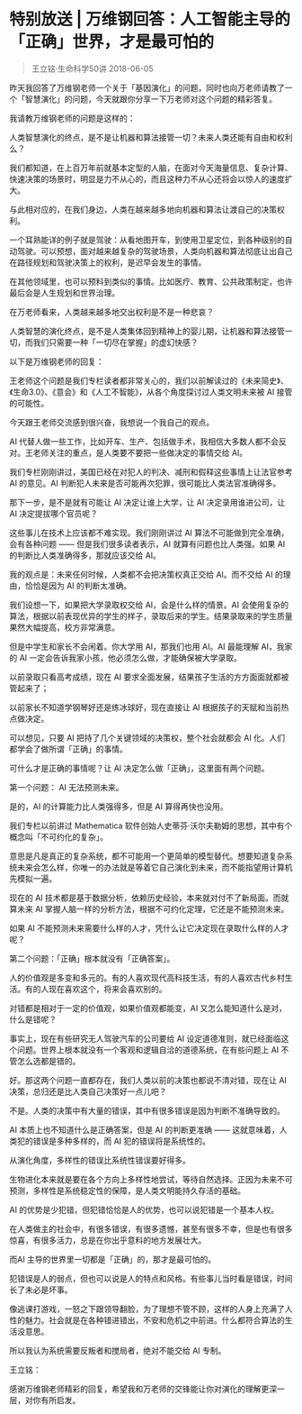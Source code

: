 # 特别放送 | 万维钢回答：人工智能主导的「正确」世界，才是最可怕的
> 王立铭·生命科学50讲
2018-06-05

昨天我回答了万维钢老师一个关于「基因演化」的问题，同时也向万老师请教了一个「智慧演化」的问题，今天就跟你分享一下万老师对这个问题的精彩答复。

我请教万维钢老师的问题是这样的：

人类智慧演化的终点，是不是让机器和算法接管一切？未来人类还能有自由和权利么？

我们都知道，在上百万年前就基本定型的人脑，在面对今天海量信息、复杂计算、快速决策的场景时，明显是力不从心的，而且这种力不从心还将会以惊人的速度扩大。

与此相对应的，在我们身边，人类在越来越多地向机器和算法让渡自己的决策权利。

一个耳熟能详的例子就是驾驶：从看地图开车，到使用卫星定位，到各种级别的自动驾驶。可以预想，面对越来越复杂的驾驶场景，人类向机器和算法彻底让出自己在路径规划和驾驶决策上的权利，是迟早会发生的事情。

在其他领域里，也可以预料到类似的事情。比如医疗、教育、公共政策制定，也许最后会是人生规划和世界治理。

在万老师看来，人类越来越多地交出权利是不是一种悲哀？

人类智慧的演化终点，是不是人类集体回到精神上的婴儿期，让机器和算法接管一切，而我们只需要一种「一切尽在掌握」的虚幻快感？

以下是万维钢老师的回复：

王老师这个问题是我们专栏读者都非常关心的，我们以前解读过的《未来简史》、《生命3.0》、《意会》和《人工不智能》，从各个角度探讨过人类文明未来被 AI 接管的可能性。

今天跟王老师交流感到很兴奋，我想说一个我自己的观点。

AI 代替人做一些工作，比如开车、生产、包括做手术，我相信大多数人都不会反对。王老师关注的重点，是人类要不要把一些做决定的事情交给 AI。

我们专栏刚刚讲过，美国已经在对犯人的判决、减刑和假释这些事情上让法官参考 AI 的意见。AI 判断犯人未来是否可能再次犯罪，很可能比人类法官准确得多。

那下一步，是不是就有可能让 AI 决定让谁上大学，让 AI 决定录用谁进公司，让 AI 决定提拔哪个官员呢？

这些事儿在技术上应该都不难实现。我们刚刚讲过 AI 算法不可能做到完全准确，会有各种问题 —— 但是我们很多读者表示，AI 就算有问题也比人类强。如果 AI 的判断比人类准确得多，那就应该交给 AI。

我的观点是：未来任何时候，人类都不会把决策权真正交给 AI。而不交给 AI 的理由，恰恰是因为 AI 的判断太准确。

我们设想一下，如果把大学录取权交给 AI，会是什么样的情景。AI 会使用复杂的算法，根据以前表现优异的学生的样子，录取后来的学生。结果录取来的学生质量果然大幅提高，校方非常满意。

但是中学生和家长不会闲着。你大学用 AI，那我们也用 AI。AI 最能理解 AI，我家的 AI 一定会告诉我家小孩，他必须怎么做，才能确保被大学录取。

以前录取只看高考成绩，现在 AI 要求全面发展，结果孩子生活的方方面面就都被管起来了；

以前家长不知道学钢琴好还是练冰球好，现在直接让 AI 根据孩子的天赋和当前热点做决定。

可以想见，只要 AI 把持了几个关键领域的决策权，整个社会就都会 AI 化。人们都学会了做所谓「正确」的事情。

可什么才是正确的事情呢？让 AI 决定怎么做「正确」，这里面有两个问题。

第一个问题： AI 无法预测未来。

是的，AI 的计算能力比人类强得多，但是 AI 算得再快也没用。

我们专栏以前讲过 Mathematica 软件创始人史蒂芬·沃尔夫勒姆的思想，其中有个概念叫「不可约化的复杂」。

意思是凡是真正的复杂系统，都不可能用一个更简单的模型替代。想要知道复杂系统未来会怎么样，你唯一的办法就是等着它自己演化到未来，而不能指望用计算机先模拟一遍。

现在的 AI 技术都是基于数据分析，依赖历史经验，本来就对付不了新局面。而就算未来 AI 掌握人脑一样的分析方法，根据不可约化定理，它还是不能预测未来。

如果 AI 不能预测未来需要什么样的人才，凭什么让它决定现在录取什么样的人才呢？

第二个问题：「正确」根本就没有「正确答案」。

人的价值观是多变和多元的。有的人喜欢现代高科技生活，有的人喜欢古代乡村生活。有的人现在喜欢这个，将来会喜欢别的。

对错都是相对于一定的价值观，如果价值观都能变，AI 又怎么能知道什么是对，什么是错呢？

事实上，现在有些研究无人驾驶汽车的公司要给 AI 设定道德准则，就已经面临这个问题。世界上根本就没有一个客观和逻辑自洽的道德系统，在有些问题上 AI 不管怎么选都是错的。

好。那这两个问题一直都存在，我们人类以前的决策也都说不清对错，现在让 AI 决策，总归还是比人类自己决策好一点儿吧？

不是。人类的决策中有大量的错误，其中有很多错误是因为判断不准确导致的。

AI 本质上也不知道什么是正确答案，但是 AI 的判断更准确 —— 这就意味着，人类犯的错误是多种多样的，而 AI 犯的错误将是系统性的。

从演化角度，多样性的错误比系统性错误要好得多。

生物进化本来就是要在各个方向上多样性地尝试，等待自然选择。正因为未来不可预测，多样性是系统稳定性的保障，是人类文明能持久存活的基础。

AI 的优势是少犯错，但犯错恰恰是人的优势，也可以说犯错是一个基本人权。

在人类做主的社会中，有很多错误，有很多遗憾，甚至有很多不幸，但是也有很多惊喜，有很多活力，总是在你出乎意料的地方发展壮大。

而AI 主导的世界里一切都是「正确」的，那才是最可怕的。

犯错误是人的弱点，但也可以说是人的特点和风格。有些事儿当时看是错误，时间长了未必是坏事。

像逃课打游戏，一怒之下跟领导翻脸，为了理想不管不顾，这样的人身上充满了人性的魅力。社会就是在各种错进错出，不安和危机之中前进。什么都符合算法的生活没意思。

所以我认为系统需要反叛者和搅局者，绝对不能交给 AI 专制。

王立铭：

感谢万维钢老师精彩的回复，希望我和万老师的交锋能让你对演化的理解更深一层，对你有所启发。
